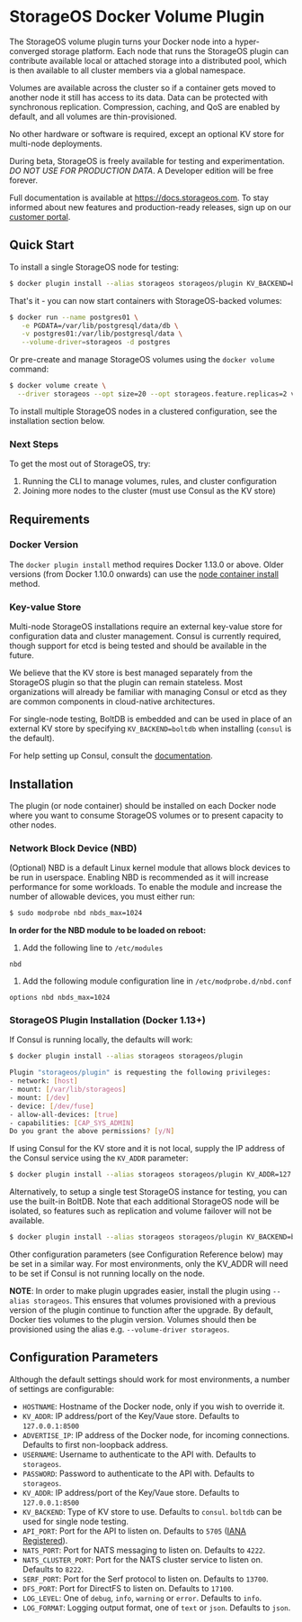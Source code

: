 # StorageOS Docker Volume Plugin

The StorageOS volume plugin turns your Docker node into a hyper-converged storage platform. Each node that runs the StorageOS plugin can contribute available local or attached storage into a distributed pool, which is then available to all cluster members via a global namespace.

Volumes are available across the cluster so if a container gets moved to another node it still has access to its data. Data can be protected with synchronous replication. Compression, caching, and QoS are enabled by default, and all volumes are thin-provisioned.

No other hardware or software is required, except an optional KV store for multi-node deployments.

During beta, StorageOS is freely available for testing and experimentation. _DO NOT USE FOR PRODUCTION DATA_. A Developer edition will be free forever.

Full documentation is available at <https://docs.storageos.com>. To stay informed about new features and production-ready releases, sign up on our [customer portal](https://my.storageos.com).

## Quick Start

To install a single StorageOS node for testing:

```bash
$ docker plugin install --alias storageos storageos/plugin KV_BACKEND=boltdb
```

That's it - you can now start containers with StorageOS-backed volumes:

```bash
$ docker run --name postgres01 \
   -e PGDATA=/var/lib/postgresql/data/db \
   -v postgres01:/var/lib/postgresql/data \
   --volume-driver=storageos -d postgres
```

Or pre-create and manage StorageOS volumes using the `docker volume` command:

```bash
$ docker volume create \
  --driver storageos --opt size=20 --opt storageos.feature.replicas=2 vol01
```

To install multiple StorageOS nodes in a clustered configuration, see the installation section below.

### Next Steps

To get the most out of StorageOS, try:

1. Running the CLI to manage volumes, rules, and cluster configuration
2. Joining more nodes to the cluster (must use Consul as the KV store)

## Requirements

### Docker Version

The `docker plugin install` method requires Docker 1.13.0 or above. Older versions (from Docker 1.10.0 onwards) can use the [node container install](../node) method.

### Key-value Store

Multi-node StorageOS installations require an external key-value store for configuration data and cluster management. Consul is currently required, though support for etcd is being tested and should be available in the future.

We believe that the KV store is best managed separately from the StorageOS plugin so that the plugin can remain stateless. Most organizations will already be familiar with managing Consul or etcd as they are common components in cloud-native architectures.

For single-node testing, BoltDB is embedded and can be used in place of an external KV store by specifying `KV_BACKEND=boltdb` when installing (`consul` is the default).

For help setting up Consul, consult the [documentation](https://hub.docker.com/_/consul/).

## Installation

The plugin (or node container) should be installed on each Docker node where you want to consume StorageOS volumes or to present capacity to other nodes.

### Network Block Device (NBD)

(Optional) NBD is a default Linux kernel module that allows block devices to be run in userspace. Enabling NBD is recommended as it will increase performance for some workloads. To enable the module and increase the number of allowable devices, you must either run:

```bash
$ sudo modprobe nbd nbds_max=1024
```

**In order for the NBD module to be loaded on reboot:**

1. Add the following line to `/etc/modules`
```
nbd
```

1. Add the following module configuration line in `/etc/modprobe.d/nbd.conf`
```
options nbd nbds_max=1024
```

### StorageOS Plugin Installation (Docker 1.13+)

If Consul is running locally, the defaults will work:

```bash
$ docker plugin install --alias storageos storageos/plugin

Plugin "storageos/plugin" is requesting the following privileges:
- network: [host]
- mount: [/var/lib/storageos]
- mount: [/dev]
- device: [/dev/fuse]
- allow-all-devices: [true]
- capabilities: [CAP_SYS_ADMIN]
Do you grant the above permissions? [y/N]
```

If using Consul for the KV store and it is not local, supply the IP address of the Consul service using the `KV_ADDR` parameter:

```bash
$ docker plugin install --alias storageos storageos/plugin KV_ADDR=127.0.0.1:8500
```

Alternatively, to setup a single test StorageOS instance for testing, you can use the built-in BoltDB. Note that each additional StorageOS node will be isolated, so features such as replication and volume failover will not be available.

```bash
$ docker plugin install --alias storageos storageos/plugin KV_BACKEND=boltdb
```

Other configuration parameters (see Configuration Reference below) may be set in a similar way. For most environments, only the KV_ADDR will need to be set if Consul is not running locally on the node.

**NOTE**: In order to make plugin upgrades easier, install the plugin using `--alias storageos`. This ensures that volumes provisioned with a previous version of the plugin continue to function after the upgrade. By default, Docker ties volumes to the plugin version. Volumes should then be provisioned using the alias e.g. `--volume-driver storageos`.

## Configuration Parameters

Although the default settings should work for most environments, a number of settings are configurable:

- `HOSTNAME`: Hostname of the Docker node, only if you wish to override it.
- `KV_ADDR`: IP address/port of the Key/Vaue store. Defaults to `127.0.0.1:8500`
- `ADVERTISE_IP`: IP address of the Docker node, for incoming connections. Defaults to first non-loopback address.
- `USERNAME`: Username to authenticate to the API with. Defaults to `storageos`.
- `PASSWORD`: Password to authenticate to the API with. Defaults to `storageos`.
- `KV_ADDR`: IP address/port of the Key/Vaue store. Defaults to `127.0.0.1:8500`
- `KV_BACKEND`: Type of KV store to use. Defaults to `consul`. `boltdb` can be used for single node testing.
- `API_PORT`: Port for the API to listen on. Defaults to `5705` ([IANA Registered](https://www.iana.org/assignments/service-names-port-numbers/service-names-port-numbers.xhtml?search=5705)).
- `NATS_PORT`: Port for NATS messaging to listen on. Defaults to `4222`.
- `NATS_CLUSTER_PORT`: Port for the NATS cluster service to listen on. Defaults to `8222`.
- `SERF_PORT`: Port for the Serf protocol to listen on. Defaults to `13700`.
- `DFS_PORT`: Port for DirectFS to listen on. Defaults to `17100`.
- `LOG_LEVEL`: One of `debug`, `info`, `warning` or `error`. Defaults to `info`.
- `LOG_FORMAT`: Logging output format, one of `text` or `json`. Defaults to `json`.
